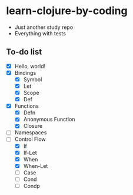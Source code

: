 # learn-clojure-by-coding
* Just another study repo
* Everything with tests


## To-do list

* [x] Hello, world!
* [x] Bindings
  * [x] Symbol
  * [x] Let
  * [x] Scope
  * [x] Def
* [x] Functions
  * [x] Defn
  * [x] Anonymous Function
  * [x] Closure
* [ ] Namespaces
* [ ] Control Flow
  * [x] If
  * [x] If-Let
  * [x] When
  * [x] When-Let
  * [ ] Case
  * [ ] Cond
  * [ ] Condp
